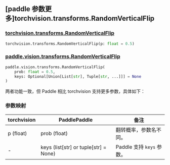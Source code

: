 ## [paddle 参数更多]torchvision.transforms.RandomVerticalFlip

### [torchvision.transforms.RandomVerticalFlip](https://pytorch.org/vision/main/generated/torchvision.transforms.RandomVerticalFlip.html)

```python
torchvision.transforms.RandomVerticalFlip(p: float = 0.5)
```

### [paddle.vision.transforms.RandomVerticalFlip](https://www.paddlepaddle.org.cn/documentation/docs/zh/develop/api/paddle/vision/transforms/RandomVerticalFlip_cn.html)

```python
paddle.vision.transforms.RandomVerticalFlip(
    prob: float = 0.5, 
    keys: Optional[Union[List[str], Tuple[str, ...]]] = None
)
```

两者功能一致，但 Paddle 相比 torchvision 支持更多参数，具体如下：

### 参数映射

| torchvision | PaddlePaddle | 备注                                                         |
| ------------------------------------------- | -------------------------------------------- | ------------------------------------------------------------ |
| p (float)                                   | prob (float)                                 | 翻转概率，参数名不同。                                       |
| -                                           | keys (list[str] or tuple[str] = None)        | Paddle 支持 `keys` 参数。             |
